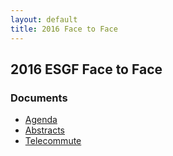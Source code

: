 ```yaml
---
layout: default
title: 2016 Face to Face
---
```


## 2016 ESGF Face to Face

### Documents

* [Agenda][agenda]
* [Abstracts][abstracts]
* [Telecommute][telecommute]

[agenda]: {{site.url}}/media/2016-F2F/Agenda.pdf 
[abstracts]: {{site.url}}/media/2016-F2F/Abstracts.pdf 
[telecommute]: {{site.url}}/media/2016-F2F/Telecommute.pdf 
[#]: #